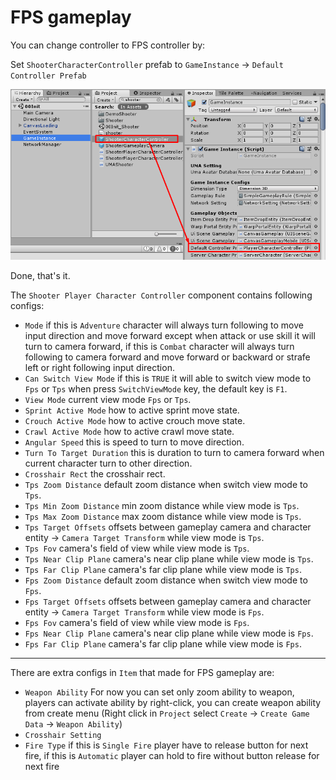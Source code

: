 # FPS gameplay

You can change controller to FPS controller by:

Set `ShooterCharacterController` prefab to `GameInstance` → `Default Controller Prefab`

![](../images/fps-setup/1.png)

Done, that's it.

The `Shooter Player Character Controller` component contains following configs:

*   `Mode` if this is `Adventure` character will always turn following to move input direction and move forward except when attack or use skill it will turn to camera forward, if this is `Combat` character will always turn following to camera forward and move forward or backward or strafe left or right following input direction.
*   `Can Switch View Mode` if this is `TRUE` it will able to switch view mode to `Fps` or `Tps` when press `SwitchViewMode` key, the default key is `F1`.
*   `View Mode` current view mode `Fps` or `Tps`.
*   `Sprint Active Mode` how to active sprint move state.
*   `Crouch Active Mode` how to active crouch move state.
*   `Crawl Active Mode` how to active crawl move state.
*   `Angular Speed` this is speed to turn to move direction.
*   `Turn To Target Duration` this is duration to turn to camera forward when current character turn to other direction.
*   `Crosshair Rect` the crosshair rect.
*   `Tps Zoom Distance` default zoom distance when switch view mode to `Tps`.
*   `Tps Min Zoom Distance` min zoom distance while view mode is `Tps`.
*   `Tps Max Zoom Distance` max zoom distance while view mode is `Tps`.
*   `Tps Target Offsets` offsets between gameplay camera and character entity → `Camera Target Transform` while view mode is `Tps`.
*   `Tps Fov` camera's field of view while view mode is `Tps`.
*   `Tps Near Clip Plane` camera's near clip plane while view mode is `Tps`.
*   `Tps Far Clip Plane` camera's far clip plane while view mode is `Tps`.
*   `Fps Zoom Distance` default zoom distance when switch view mode to `Fps`.
*   `Fps Target Offsets` offsets between gameplay camera and character entity → `Camera Target Transform` while view mode is `Fps`.
*   `Fps Fov` camera's field of view while view mode is `Fps`.
*   `Fps Near Clip Plane` camera's near clip plane while view mode is `Fps`.
*   `Fps Far Clip Plane` camera's far clip plane while view mode is `Fps`.

* * *

There are extra configs in `Item` that made for FPS gameplay are:

*   `Weapon Ability` For now you can set only zoom ability to weapon, players can activate ability by right-click, you can create weapon ability from create menu (Right click in `Project` select `Create` → `Create Game Data` → `Weapon Ability`)
*   `Crosshair Setting` 
*   `Fire Type` if this is `Single Fire` player have to release button for next fire, if this is `Automatic` player can hold to fire without button release for next fire

